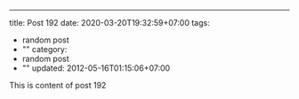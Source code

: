 ---
title: Post 192
date: 2020-03-20T19:32:59+07:00
tags:
  - random post
  - ""
category:
  - random post
  - ""
updated: 2012-05-16T01:15:06+07:00

This is content of post 192